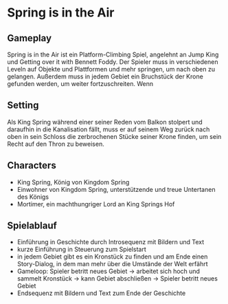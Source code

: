 # Spring is in the Air

## Gameplay
Spring is in the Air ist ein Platform-Climbing Spiel, angelehnt an Jump King und Getting over it with Bennett Foddy. Der Spieler muss in verschiedenen Leveln auf Objekte und Plattformen und mehr springen, um nach oben zu gelangen. Außerdem muss in jedem Gebiet ein Bruchstück der Krone gefunden werden, um weiter fortzuschreiten. Wenn

## Setting
Als King Spring während einer seiner Reden vom Balkon stolpert und daraufhin in die Kanalisation fällt, muss er auf seinem Weg zurück nach oben in sein Schloss die zerbrochenen Stücke seiner Krone finden, um sein Recht auf den Thron zu beweisen.

## Characters
- King Spring, König von Kingdom Spring
- Einwohner von Kingdom Spring, unterstützende und treue Untertanen des Königs
- Mortimer, ein machthungriger Lord an King Springs Hof

## Spielablauf
- Einführung in Geschichte durch Introsequenz mit Bildern und Text
- kurze Einführung in Steuerung zum Spielstart
- in jedem Gebiet gibt es ein Kronstück zu finden und am Ende einen Story-Dialog, in dem man mehr über die Umstände der Welt erfährt
- Gameloop: Spieler betritt neues Gebiet &#8594; arbeitet sich hoch und sammelt Kronstück &#8594; kann Gebiet abschließen &#8594; Spieler betritt neues Gebiet
- Endsequenz mit Bildern und Text zum Ende der Geschichte
